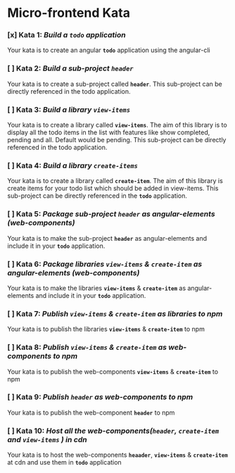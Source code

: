 # Micro-frontend Kata

### [x] Kata 1: _Build a `todo` application_

Your kata is to create an angular **`todo`** application using the angular-cli

### [ ] Kata 2: _Build a sub-project `header`_

Your kata is to create a sub-project called **`header`**. This sub-project can be directly referenced in the todo application.

### [ ] Kata 3: _Build a library `view-items`_

Your kata is to create a library called **`view-items`**. The aim of this library is to display all the todo items in the list with features like show completed, pending and all. Default would be pending. This sub-project can be directly referenced in the todo application.

### [ ] Kata 4: _Build a library `create-items`_

Your kata is to create a library called **`create-item`**. The aim of this library is create items for your todo list which should be added in view-items. This sub-project can be directly referenced in the **`todo`** application.

### [ ] Kata 5: _Package sub-project `header` as angular-elements (web-components)_

Your kata is to make the sub-project **`header`** as angular-elements and include it in your **`todo`** application.

### [ ] Kata 6: _Package libraries `view-items` & `create-item` as angular-elements (web-components)_

Your kata is to make the libraries **`view-items`** & **`create-item`** as angular-elements and include it in your **`todo`** application.

### [ ] Kata 7: _Publish `view-items` & `create-item` as libraries to npm_

Your kata is to publish the libraries **`view-items`** & **`create-item`** to npm

### [ ] Kata 8: _Publish `view-items` & `create-item` as web-components to npm_

Your kata is to publish the web-components **`view-items`** & **`create-item`** to npm

### [ ] Kata 9: _Publish `header` as web-components to npm_

Your kata is to publish the web-component **`header`** to npm

### [ ] Kata 10: _Host all the web-components(`header`, `create-item` and `view-items` ) in cdn_

Your kata is to host the web-components **`heaader`**, **`view-items`** & **`create-item`** at cdn and use them in **`todo`** application
